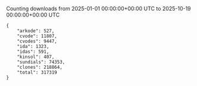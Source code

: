 
Counting downloads from 2025-01-01 00:00:00+00:00 UTC to 2025-10-19 00:00:00+00:00 UTC

```
{
    "arkode": 527,
    "cvode": 11807,
    "cvodes": 9447,
    "ida": 1323,
    "idas": 591,
    "kinsol": 407,
    "sundials": 74353,
    "clones": 218864,
    "total": 317319
}
```
